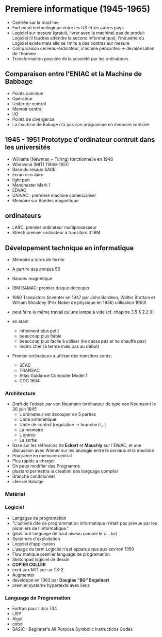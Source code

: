 # Premiere informatique (1945-1965)
 - Centrée sur la machine
 - Fort ecart technologique entre les US et les autres pays
 - Logiciel sur mesure (gratuit, livrer avec la machine) pas de produit Logiciel (il faudras attendre la second informatique), l'industrie du Logiciel existe mais elle se limite a des contras sur mesure
 - Comparaison cerveau-ordinateur, machine pensantes -> devalorisation de l'homme
 - Transformation possible de la scociété par les ordinateurs

## Comparaison entre l'ENIAC et la Machine de Babbage
 - Points commun
  - Operateur
  - Uniter de control
  - Memoir central
  - I/O
 - Points de divergence
  - La machine de Babage n'a pas son programme en memoire centrale

## 1945 - 1951 Prototype d'ordinateur contruit dans les universités
 - Williams (Newman + Turing) fonctionnelle en 1948
 - Whirlwind (MIT) (1946-1951)
  - Base du resaux SAGE
  - écran circulaire
  - light pen
 - Manchester Mark 1
 - EDVAC
 - UNIVAC : premiere machine comercialiser
  - Memoire sur Bandes magnétique

## ordinateurs
 - LARC: premier ordinateur multiprocesseur
 - Strech premier ordinateur a transitors d'IBM

## Dévelopement technique en informatique
 - Mémoire a tores de ferrite

 - A partire des années 50
  - Bandes magnétique
 - IBM RAMAC: premier disque decouper

 - 1960 Transistors (inventer en 1947 par John Bardeen, Walter Brattain et William Shockley (Prix Nobel de physique en 1956) utilisation 1960)
  - peut faire le même travail qu'une lampe à vide (cf. chapitre 3.5 § 2.2.0)
  - en étant
    - infiniment plus petit
    - beaucoup plus fiable
    - beaucoup plus facile à utiliser (ne casse pas et ne chauffe pas)
    - moins cher (à terme mais pas au début)
  - Premier ordinateurs a utiliser des transitors sonts:
    - SEAC
    - TRANSAC
    - Atlas Guidance Computer Model 1
    - CDC 1604


### Architecture
 - Draft de l'edvac par von Neumann (ordinateur de type von Neumann) le 30 juin 1945
   - L'ordinateur est decouper en 5 parties
    - Unité arithmetique
    - Unité de control (regulation -> branche if,..)
    - La memoiré
    - L'entrée
    - La sortie
  - Basé sur les réflexions de **Eckert** et **Mauchly** sur l'*ENIAC*, et une discussion avec Wiener sur les analogie entre le cervaux et la machine
  - Programe en memoire central
   - Plus rapide a charger
   - On peux modifier des Programme
   - plustard permettra la creation des language compiler
  - Branche conditionnel
   - idée de Babage

### Matériel

### Logiciel
 - Langages de programation
  - "L'activité dite de programmation informatique n'était pas prévue par les pionniers de l'informatique."
  - (plus tard language de haut niveau comme le c... lol)
 - Systèmes d'exploitation
 - Logiciel d'application
  - L'usage du term Logiciel n'est apparue que aux environ 1959
 - Flow matique premier language de programation
 - Sketchpad logiciel de dessin
  - **COPIER COLLER**
  - ecrit aux MIT sur un TX-2
 - Augmenter
  - developpé en 1963 par **Douglas "BG" Engelbart**
  - premier systeme hypertexte avec liens

### Language de Programation
 - Fortran pour l'ibm 704
 - LISP
 - Algol
 - cobol
 - BASIC : Beginner's All Purpose Symbolic Instructions Codes
